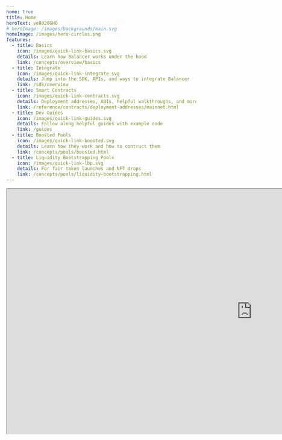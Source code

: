 ```yaml
---
home: true
title: Home
heroText: ve8020GHO
# heroImage: /images/backgrounds/main.svg
homeImage: /images/hero-circles.png
features:
  - title: Basics
    icon: /images/quick-link-basics.svg
    details: Learn how Balancer works under the hood
    link: /concepts/overview/basics
  - title: Integrate
    icon: /images/quick-link-integrate.svg
    details: Jump into the SDK, APIs, and ways to integrate Balancer
    link: /sdk/overview
  - title: Smart Contracts
    icon: /images/quick-link-contracts.svg
    details: Deployment addresses, ABIs, helpful walkthroughs, and more
    link: /reference/contracts/deployment-addresses/mainnet.html
  - title: Dev Guides
    icon: /images/quick-link-guides.svg
    details: Follow along helpful guides with example code
    link: /guides
  - title: Boosted Pools
    icon: /images/quick-link-boosted.svg
    details: Learn how they work and how to contruct them
    link: /concepts/pools/boosted.html
  - title: Liquidity Bootstrapping Pools
    icon: /images/quick-link-lbp.svg
    details: For fair token launches and NFT drops
    link: /concepts/pools/liquidity-bootstrapping.html
--- 
```


<iframe width="1300px" height="650px"  src="https://docs.google.com/spreadsheets/d/e/2PACX-1vRszNCFiFe_MixgIpve6wzy3GXm0P4akcb6tKt3qgRxvkkpo3OppcNqpY5U-luuBZEK0G_1tc1wtILE/pubhtml?gid=1985519840&amp;single=true&amp;widget=true&amp;headers=false"></iframe>